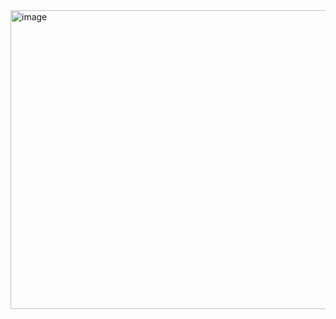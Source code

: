 <img width="720" height="478" alt="image" src="https://github.com/user-attachments/assets/a23efe81-2dd3-4282-9fad-2cf3b70e8a69" />
